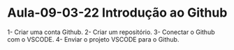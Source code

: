 # Aula-09-03-22 Introdução ao Github

1- Criar uma conta Github.
2- Criar um repositório.
3- Conectar o Github com o VSCODE.
4- Enviar o projeto VSCODE para o Github.

